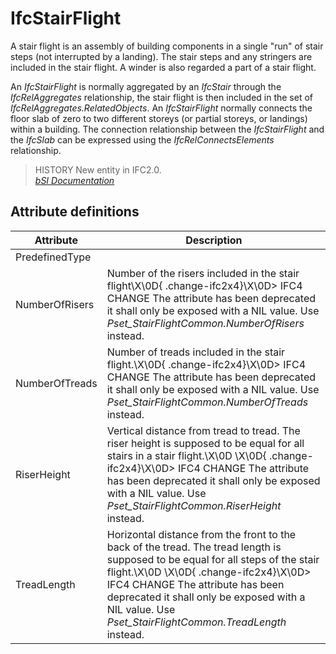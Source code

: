 IfcStairFlight
==============
A stair flight is an assembly of building components in a single "run" of
stair steps (not interrupted by a landing). The stair steps and any stringers
are included in the stair flight. A winder is also regarded a part of a stair
flight.  
  
An _IfcStairFlight_ is normally aggregated by an _IfcStair_ through the
_IfcRelAggregates_ relationship, the stair flight is then included in the set
of _IfcRelAggregates.RelatedObjects_. An _IfcStairFlight_ normally connects
the floor slab of zero to two different storeys (or partial storeys, or
landings) within a building. The connection relationship between the
_IfcStairFlight_ and the _IfcSlab_ can be expressed using the
_IfcRelConnectsElements_ relationship.  
  
> HISTORY  New entity in IFC2.0.  
[ _bSI
Documentation_](https://standards.buildingsmart.org/IFC/DEV/IFC4_2/FINAL/HTML/schema/ifcsharedbldgelements/lexical/ifcstairflight.htm)


Attribute definitions
---------------------
| Attribute      | Description                                                                                                                                                                                                                                                                                                           |
|----------------|-----------------------------------------------------------------------------------------------------------------------------------------------------------------------------------------------------------------------------------------------------------------------------------------------------------------------|
| PredefinedType |                                                                                                                                                                                                                                                                                                                       |
| NumberOfRisers | Number of the risers included in the stair flight\X\0D{ .change-ifc2x4}\X\0D> IFC4 CHANGE The attribute has been deprecated it shall only be exposed with a NIL value. Use _Pset_StairFlightCommon.NumberOfRisers_ instead.                                                                                           |
| NumberOfTreads | Number of treads included in the stair flight.\X\0D{ .change-ifc2x4}\X\0D> IFC4 CHANGE The attribute has been deprecated it shall only be exposed with a NIL value. Use _Pset_StairFlightCommon.NumberOfTreads_ instead.                                                                                              |
| RiserHeight    | Vertical distance from tread to tread. The riser height is supposed to be equal for all stairs in a stair flight.\X\0D \X\0D{ .change-ifc2x4}\X\0D> IFC4 CHANGE The attribute has been deprecated it shall only be exposed with a NIL value. Use _Pset_StairFlightCommon.RiserHeight_ instead.                        |
| TreadLength    | Horizontal distance from the front to the back of the tread. The tread length is supposed to be equal for all steps of the stair flight.\X\0D \X\0D{ .change-ifc2x4}\X\0D> IFC4 CHANGE The attribute has been deprecated it shall only be exposed with a NIL value. Use _Pset_StairFlightCommon.TreadLength_ instead. |

